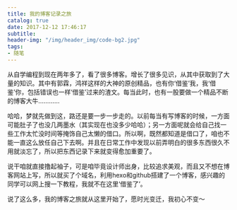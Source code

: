 ```yaml
---
title: 我的博客记录之旅
catalog: true
date: 2017-12-12 17:46:17
subtitle:
header-img: "/img/header_img/code-bg2.jpg"
tags:
- 随笔
---
```



从自学编程到现在两年多了，看了很多博客。增长了很多见识，从其中获取到了大量的知识。其中有郭霖，鸿祥这样的大神的原创精品，也有你‘借鉴’我，我‘借鉴’你，包括错误也一样‘借鉴’过来的渣文。每当此时，也有一股要做一个精品不断的博客大牛…………

哈哈，梦就先做到这，路还是要一步一步走的。以前每当有写博客的时候，一方面可能肚子了也没几两墨水（其实现在也没多少哈哈）；另一方面呢就会给自己找一些工作太忙没时间等掩饰自己太懒的借口。所以啊，既然都知道是借口了，咱也不能一直这么放任自己下去啊。并且在日常工作中发现以前弄明白的很多东西很久不用就淡忘了，所以把东西记录下来就变得愈加重要了。

说干咱就直接撸起袖子，可是咱毕竟设计师出身，比较追求美观，而且又不想在博客网站上写，所以就买了个域名，利用hexo和github搭建了一个博客，感兴趣的同学可以网上搜一下教程，我就不在这里‘借鉴了’。

说了这么多，我的博客之旅就从这里开始了，愿时光变迁，我初心不变～
